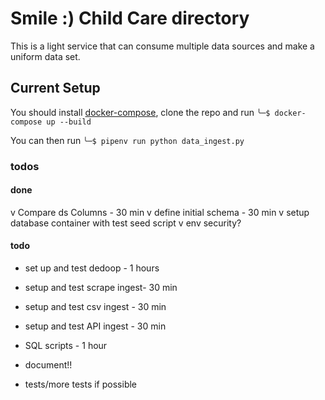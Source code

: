 # Smile :) Child Care directory
This is a light service that can consume multiple data sources and make a uniform data set.

## Current Setup
You should install [docker-compose](https://docs.docker.com/compose/install/), clone the repo and run `╰─$ docker-compose up --build`

You can then run `╰─$ pipenv run python data_ingest.py`


### todos

#### done
v Compare ds Columns - 30 min
v define initial schema - 30 min
v setup database container with test seed script
v env security?

#### todo
- set up and test dedoop - 1 hours
- setup and test scrape ingest- 30 min
- setup and test csv ingest - 30 min
- setup and test API ingest - 30 min

- SQL scripts - 1 hour
- document!!
- tests/more tests if possible

